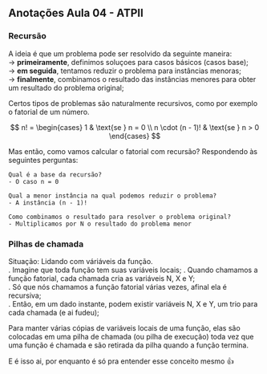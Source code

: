 ## Anotações Aula 04 - ATPII

### **Recursão**
A ideia é que um problema pode ser resolvido da seguinte maneira:  
-> **primeiramente**, definimos soluçoes para casos básicos (casos base);  
-> **em seguida**, tentamos reduzir o problema para instâncias menoras;  
-> **finalmente**, combinamos o resultado das instâncias menores para obter um resultado do problema original;

Certos tipos de problemas são naturalmente recursivos, como por exemplo o fatorial de um número.

$$
n! = 
\begin{cases}
1 & \text{se } n = 0 \\
n \cdot (n - 1)! & \text{se } n > 0
\end{cases}
$$

Mas então, como vamos calcular o fatorial com recursão? Respondendo às seguintes perguntas:

```
Qual é a base da recursão?
- O caso n = 0

Qual a menor instância na qual podemos reduzir o problema?
- A instância (n - 1)!

Como combinamos o resultado para resolver o problema original?
- Multiplicamos por N o resultado do problema menor
```

### **Pilhas de chamada**
Situação: Lidando com váriáveis da função.  
. Imagine que toda função tem suas variáveis locais;
. Quando chamamos a função fatorial, cada chamada cria as variáveis N, X e Y;  
. Só que nós chamamos a função fatorial várias vezes, afinal ela é recursiva;  
. Então, em um dado instante, podem existir variáveis N, X e Y, um trio para cada chamada (e ai fudeu);

Para manter várias cópias de variáveis locais de uma função, elas são colocadas em uma pilha de chamada (ou pilha de execução) toda vez que uma função é chamada e são retirada da pilha quando a função termina.

E é isso ai, por enquanto é só pra entender esse conceito mesmo 👍